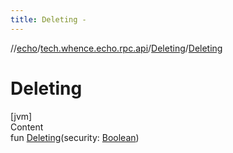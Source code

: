 ```yaml
---
title: Deleting -
---
```

//[echo](../../index.md)/[tech.whence.echo.rpc.api](../index.md)/[Deleting](index.md)/[Deleting](-deleting.md)



# Deleting  
[jvm]  
Content  
fun [Deleting](-deleting.md)(security: [Boolean](https://kotlinlang.org/api/latest/jvm/stdlib/kotlin/-boolean/index.html))  



